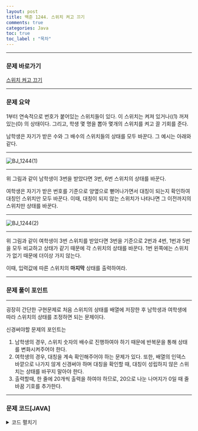 ```yaml
---
layout: post
title: 백준 1244. 스위치 켜고 끄기
comments: true
categories: Java
toc: true
toc_label : "목차"
---
```


- - -
### 문제 바로가기
[스위치 켜고 끄기](https://www.acmicpc.net/problem/1244)
- - -

### 문제 요약
1부터 연속적으로 번호가 붙어있는 스위치들이 있다. 이 스위치는 켜져 있거나((1) 꺼져 있는(0) 의 상태이다.
그리고, 학생 몇 명을 뽑아 몇개의 스위치를 켜고 끌 기회를 준다.

남학생은 자기가 받은 수와 그 배수의 스위치들의 상태를 모두 바꾼다. 그 예시는 아래와 같다. 
- - -
![BJ_1244(1)](https://user-images.githubusercontent.com/39397110/109511334-47c39980-7ae6-11eb-9d69-df70755f6c74.png)
- - -

위 그림과 같이 남학생이 3번을 받았다면 3번, 6번 스위치의 상태를 바꾼다.

여학생은 자기가 받은 번호를 기준으로 양옆으로 뻗어나가면서 대칭이 되는지 확인하여 대칭인 스위치만 모두 바꾼다.
이때, 대칭이 되지 않는 스위치가 나타나면 그 이전까지의 스위치만 상태를 바꾼다.
- - - 
![BJ_1244(2)](https://user-images.githubusercontent.com/39397110/109511374-4f833e00-7ae6-11eb-9346-f33fd0ce57ca.png)
- - -

위 그림과 같이 여학생이 3번 스위치를 받았다면 3번을 기준으로 2번과 4번, 1번과 5번을 모두 비교하고 상태가 같기 때문에 각 스위치의 상태를 바꾼다. 1번 왼쪽에는 스위치가 없기 때문에 더이상 가지 않는다.

이때, 입력값에 따른 스위치의 **마지막** 상태를 출력하여라.
- - -


###  문제 풀이 포인트
- - -
굉장히 간단한 구현문제로 처음 스위치의 상태를 배열에 저장한 후 남학생과 여학생에 따라 스위치의 상태를 조정하면 되는 문제이다.

신경써야할 문제의 포인트는
1. 남학생의 경우, 스위치 숫자의 배수로 진행하여야 하기 때문에 반복문을 통해 상태를 변화시켜주어야 한다.
2. 여학생의 경우, 대칭을 계속 확인해주어야 하는 문제가 있다. 또한, 배열의 인덱스 바깥으로 나가지 않게 신경써야 하며 대칭을 확인할 때, 대칭이 성립하지 않은 스위치는 상태를 바꾸지 말아야 한다.
3. 출력할때, 한 줄에 20개씩 출력을 하여야 하므로, 20으로 나눈 나머지가 0일 때 줄바꿈 기호를 추가한다.

- - -
###  문제 코드[JAVA]
<details>
<summary>코드 펼치기</summary>
<div markdown="1">

- - -
```java

import java.io.FileInputStream;
import java.util.Scanner;

public class Main {
  public static void main(String[] args) {
      Scanner sc = new Scanner(System. in);
        int n = sc.nextInt();
        int[] arr = new int[n];
        for (int i = 0; i < n; i++) {
            arr[i] = sc.nextInt();
        }
        int stu = sc.nextInt();
        for (int i = 0; i < stu; i++) {
            int sex = sc.nextInt();
            int number = sc.nextInt();
            if (sex == 1) {
                int k = 1;
                int idx = number - 1; // 스위치 배열을 건드리기 위해
                while (idx < n) { // number의 배수만큼 반복시키기 위해
                    arr[idx] = (arr[idx] == 1)? 0 : 1;
                    idx = (number * ++k) - 1;
                }
            } else if (sex == 2) {
                number = number - 1; // 스위치의 배열 index와 맞추기 위하여
                int k = number - 1; // 선택한 스위치 앞
                int p = number + 1; // 선택한 스위치 뒤
                while (k >= 0 && p < n) {
                    if (arr[k] != arr[p]) // 대칭
                        break;
                    k--;
                    p++;
                }
                for (int j = k + 1; j < p; j++) {
                    arr[j] = (arr[j] == 1)? 0: 1;
                }
            }
        }
        for (int i = 0; i < n; i++) {
            System.out.print(arr[i] + " ");
            if (i != 0 && (i + 1) % 20 == 0) 
                System.out.println();
            }
        sc.close();
    }
}


```
</div>
</details>